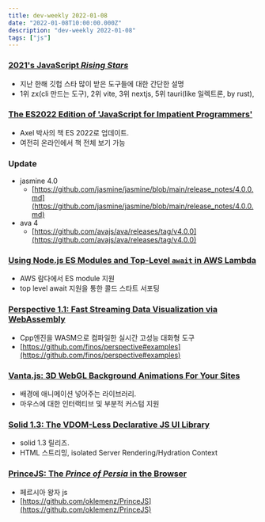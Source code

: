 ```yaml
---
title: dev-weekly 2022-01-08
date: "2022-01-08T10:00:00.000Z"
description: "dev-weekly 2022-01-08"
tags: ["js"]
---
```


### **[2021's JavaScript *Rising Stars*](https://risingstars.js.org/2021/en)**

- 지난 한해 깃헙 스타 많이 받은 도구들에 대한 간단한 설명
- 1위 zx(cli 만드는 도구), 2위 vite, 3위 nextjs, 5위 tauri(like 일렉트론, by rust),

### **[The ES2022 Edition of 'JavaScript for Impatient Programmers'](https://exploringjs.com/impatient-js/)**

- Axel 박사의 책 ES 2022로 업데이트.
- 여전히 온라인에서 책 전체 보기 가능

### Update

- jasmine 4.0
    - [https://github.com/jasmine/jasmine/blob/main/release_notes/4.0.0.md](https://github.com/jasmine/jasmine/blob/main/release_notes/4.0.0.md)
- ava 4
    - [https://github.com/avajs/ava/releases/tag/v4.0.0](https://github.com/avajs/ava/releases/tag/v4.0.0)

### **[Using Node.js ES Modules and Top-Level `await` in AWS Lambda](https://aws.amazon.com/ko/blogs/compute/using-node-js-es-modules-and-top-level-await-in-aws-lambda/)**

- AWS 람다에서 ES module 지원
- top level await 지원을 통한 콜드 스타트 서포팅

### **[Perspective 1.1: Fast Streaming Data Visualization via WebAssembly](https://perspective.finos.org/)**

- Cpp엔진을 WASM으로 컴파일한 실시간 고성능 대화형 도구
- [https://github.com/finos/perspective#examples](https://github.com/finos/perspective#examples)

### **[Vanta.js: 3D WebGL Background Animations For Your Sites](https://www.vantajs.com/)**

- 배경에 애니메이션 넣어주는 라이브러리.
- 마우스에 대한 인터랙티브 및 부분적 커스텀 지원

### **[Solid 1.3: The VDOM-Less Declarative JS UI Library](https://github.com/solidjs/solid/releases/tag/v1.3.0)**

- solid 1.3 릴리즈.
- HTML 스트리밍, isolated Server Rendering/Hydration Context

### **[PrinceJS: The *Prince of Persia* in the Browser](https://princejs.com/)**

- 페르시아 왕자 js
- [https://github.com/oklemenz/PrinceJS](https://github.com/oklemenz/PrinceJS)